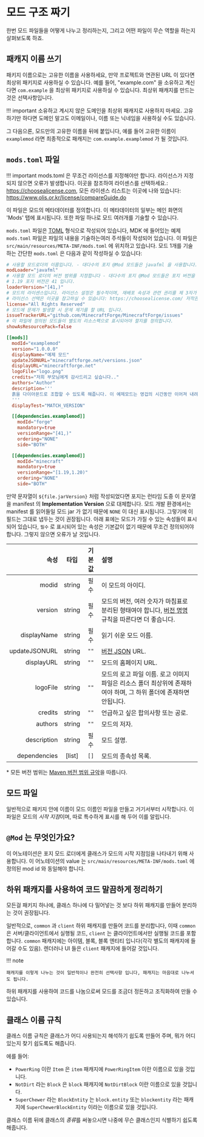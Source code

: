 모드 구조 짜기
====================

한번 모드 파일들을 어떻게 나누고 정리하는지, 그리고 어떤 파일이 무슨 역할을 하는지 살펴보도록 하죠.

패캐지 이름 쓰기
---------

패키지 이름으로는 고유한 이름을 사용하세요, 만약 프로젝트와 연관된 URL 이 있다면 최상위 패키지로 사용하실 수 있습니다. 예를 들어, "example.com" 을 소유하고 계신다면 `com.example` 을 최상위 패키지로 사용하실 수 있습니다. 최상위 패캐지를 만드는 것은 선택사항입니다.

!!! important
    소유하고 계시지 않은 도메인을 최상위 패캐지로 사용하지 마세요. 고유하기만 하다면 도메인 말고도 이메일이나, 이름 또는 닉네임을 사용하실 수도 있습니다.

그 다음으론, 모드만의 고유한 이름을 뒤에 붙입니다, 예를 들어 고유한 이름이 `examplemod` 라면 최종적으로 패캐지는 `com.example.examplemod` 가 될 것입니다.

`mods.toml` 파일
-------------------

!!! important
    mods.toml 은 무조건 라이선스를 지정해야만 합니다. 라이선스가 지정되지 않으면 오류가 발생합니다. 이곳을 참조하여 라이센스를 선택하세요.: https://choosealicense.com, 모든 라이센스 리스트는 이곳에 나와 있습니다: https://www.olis.or.kr/license/compareGuide.do

이 파일은 모드의 메타데이터를 정의합니다. 이 메타데이터의 일부는 메인 화면의 'Mods' 탭에 표시됩니다. 또한 파일 하나로 모드 여러개를 기술할 수 있습니다.

`mods.toml` 파일은 [TOML][] 형식으로 작성되어 있습니다, MDK 에 들어있는 예제 `mods.toml` 파일은 파일의 내용을 기술하는여러 주석들이 작성되어 있습니다. 이 파일은 `src/main/resources/META-INF/mods.toml` 에 위치하고 있습니다. 모드 1개를 기술하는 간단한 `mods.toml` 은 다음과 같이 작성하실 수 있습니다:
```toml
# 사용할 모드로더의 이름입니다. - 대다수의 포지 @Mod 모드들은 javafml 을 사용합니다.
modLoader="javafml"
# 사용할 모드 로더의 버전 범위를 지정합니다 - 대다수의 포지 @Mod 모드들은 포지 버전을 사용합니다.
# 1.19 포지 버전은 41 입니다.
loaderVersion="[41,)"
# 모드의 라이센스입니다. 라이선스 설정은 필수적이며, 재배포 속성과 관련 권리를 제 3자가 쉽게 이해할 수 있도록 해줍니다.
# 라이선스 선택은 이곳을 참고하실 수 있습니다: https://choosealicense.com/ 저작권은 기본으로 저작자가 모든 권리를 보유합니다(All rights reserved), 그렇기에 포지에서도 이를 기본값으로 사용합니다.
license="All Rights Reserved"
# 모드에 문제가 발생할 시 문제 제기를 할 URL 입니다.
issueTrackerURL="github.com/MinecraftForge/MinecraftForge/issues"
# 이 파일에 정의된 모드들이 별도의 리소스팩으로 표시되어야 할지를 정의합니다.
showAsResourcePack=false

[[mods]]
  modId="examplemod"
  version="1.0.0.0"
  displayName="예제 모드"
  updateJSONURL="minecraftforge.net/versions.json"
  displayURL="minecraftforge.net"
  logoFile="logo.png"
  credits="저희 부모님에게 감사드리고 싶습니다.."
  authors="Author"
  description='''
  흙을 다이아몬드로 조합할 수 있도록 해줍니다. 이 예제모드는 영겁의 시간동안 이어져 내려온 고대의 전통입니다. 신성한 노치께서 시작하셨고 젭이 환성적인 무지개를 달았으며, 디너본이 뒤집었고...(생략)
  '''
  displayTest="MATCH_VERSION"

  [[dependencies.examplemod]]
    modId="forge"
    mandatory=true
    versionRange="[41,)"
    ordering="NONE"
    side="BOTH"

  [[dependencies.examplemod]]
    modId="minecraft"
    mandatory=true
    versionRange="[1.19,1.20)"
    ordering="NONE"
    side="BOTH"
```

만약 문자열이 `${file.jarVersion}` 처럼 작성되었다면 포지는 런타임 도중 이 문자열을 manifest 의 **Implementation Version** 으로 대체합니다. 모드 개발 환경에서는 manifest 를 읽어들일 모드 jar 가 없기 때문에 `NONE` 이 대신 표시됩니다. 그렇기에 이 필드는 그대로 냅두는 것이 권장됩니다. 아래 표에는 모드가 가질 수 있는 속성들이 표시되어 있습니다, `필수` 로 표시되어 있는 속성은 기본값이 없기 때문에 무조건 정의되어야 합니다. 그렇지 않으면 오류가 날 것입니다.

|            속성 |   타입   | 기본값  | 설명                                                                 |
|--------------:|:------:|:----:|:-------------------------------------------------------------------|
|         modid | string |  필수  | 이 모드의 아이디.                                                         |
|       version | string |  필수  | 모드의 버전, 여러 숫자가 마침표로 분리된 형태여야 합니다, [버전 명명][버전명명] 규칙을 따른다면 더 좋습니다.   |
|   displayName | string |  필수  | 읽기 쉬운 모드 이름.                                                       |
| updateJSONURL | string | `""` | [버전 JSON][업데이트확인] URL.                                             |
|    displayURL | string | `""` | 모드의 홈페이지 URL.                                                      |
|      logoFile | string | `""` | 모드의 로고 파일 이름. 로고 이미지 파일은 리소스 폴더 최상위에 존재하여야 하며, 그 하위 폴더에 존재하면 안됩니다. |
|       credits | string | `""` | 언급하고 싶은 합의사항 또는 공로.                                                |
|       authors | string | `""` | 모드의 저자.                                                            |
|   description | string |  필수  | 모드 설명.                                                             |
|  dependencies | [list] | `[]` | 모드의 종속성 목록.                                                        |

\* 모든 버전 범위는 [Maven 버전 범위 규악][mvr]을 따릅니다.

모드 파일
------------

일반적으로 패키지 안에 이름이 모드 이름인 파일을 만들고 거기서부터 시작합니다. 이 파일은 모드의 *시작 지점*이며, 따로 특수하게 표시를 해 두어 이를 알립니다.

`@Mod` 는 무엇인가요?
-------------

이 어노테이션은 포지 모드 로더에게 클래스가 모드의 시작 지점임을 나타내기 위해 사용합니다. 이 어노테이션의 value 는 `src/main/resources/META-INF/mods.toml` 에 정의된 mod id 와 동일해야 합니다.

하위 패캐지를 사용하여 코드 말끔하게 정리하기
------------------------------------------

모든걸 패키지 하나에, 클래스 하나에 다 밀어넣는 것 보다 하위 패캐지를 만들어 분리하는 것이 권장됩니다.

일반적으로, `common` 과 `client` 하위 패캐지를 만들어 코드를 분리합니다, 이때 `common` 은 서버/클라이언트에서 실행될 코드, `client` 는 클라이언트에서만 실행될 코드를 포함합니다. `common` 패캐지에는 아이템, 블록, 블록 엔티티 입니다(각각 별도의 패캐지에 들어갈 수도 있음). 렌더러나 UI 들은 `client` 패캐지에 들어갈 것입니다.

!!! note

    패캐지를 이렇게 나누는 것이 일반적이나 완전히 선택사항 입니다, 패캐지는 마음대로 나누셔도 됩니다.

하위 패캐지를 사용하여 코드를 나눔으로써 모드를 조금더 정돈하고 조직화하여 만들 수 있습니다.

클래스 이름 규칙
--------------------

클래스 이름 규칙은 클래스가 어디 사용되는지 해석하기 쉽도록 만들어 주며, 뭐가 어디있는지 찾기 쉽도록도 해줍니다.

에를 들어:

* `PowerRing` 이란 `Item` 은 `item` 패캐지에 `PowerRingItem` 이란 이름으로 있을 것입니다.
* `NotDirt` 라는 `Block` 은 `block` 패캐지에 `NotDirtBlock` 이란 이름으로 있을 것입니다.
* `SuperChewer` 라는 `BlockEntity` 는 `block.entity` 또는 `blockentity` 라는 패캐지에 `SuperChewerBlockEntity` 이라는 이름으로 있을 것입니다.

클래스 이름 뒤에 클래스의 *종류*를 써놓으시면 나중에 무슨 클래스인지 식별하기 쉽도록 해줍니다.

[라이센스]: https://choosealicense.com/
[TOML]: https://github.com/toml-lang/toml
[버전명명]: ./versioning.md
[업데이트확인]: ../misc/updatechecker.md
[mvr]: https://maven.apache.org/enforcer/enforcer-rules/versionRanges.html
